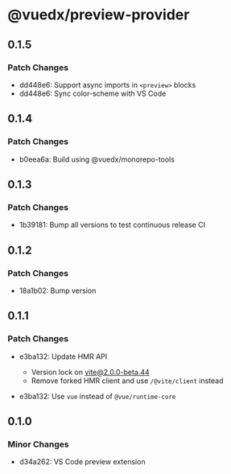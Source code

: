 # @vuedx/preview-provider

## 0.1.5

### Patch Changes

- dd448e6: Support async imports in `<preview>` blocks
- dd448e6: Sync color-scheme with VS Code

## 0.1.4

### Patch Changes

- b0eea6a: Build using @vuedx/monorepo-tools

## 0.1.3

### Patch Changes

- 1b39181: Bump all versions to test continuous release CI

## 0.1.2

### Patch Changes

- 18a1b02: Bump version

## 0.1.1

### Patch Changes

- e3ba132: Update HMR API

  - Version lock on vite@2.0.0-beta.44
  - Remove forked HMR client and use `/@vite/client` instead

- e3ba132: Use `vue` instead of `@vue/runtime-core`

## 0.1.0

### Minor Changes

- d34a262: VS Code preview extension
